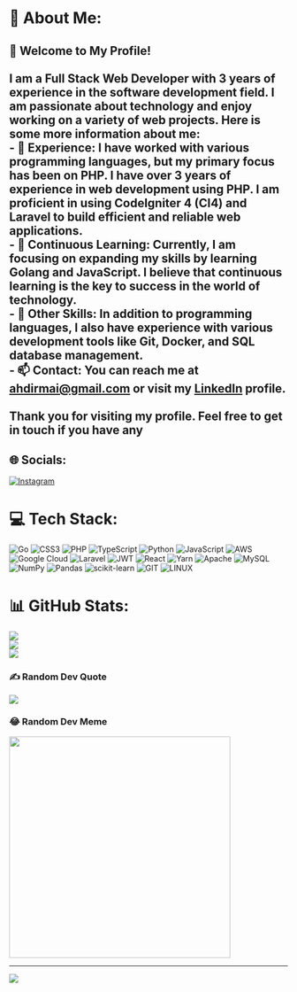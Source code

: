 # 💫 About Me:
## 👋 Welcome to My Profile!<br><br>I am a **Full Stack Web Developer** with **3 years** of experience in the software development field. I am passionate about technology and enjoy working on a variety of web projects. Here is some more information about me:<br>- 💼 **Experience**: I have worked with various programming languages, but my primary focus has been on **PHP**. I have over 3 years of experience in web development using PHP. I am proficient in using **CodeIgniter 4 (CI4)** and **Laravel** to build efficient and reliable web applications.<br>- 🌱 **Continuous Learning**: Currently, I am focusing on expanding my skills by learning **Golang** and **JavaScript**. I believe that continuous learning is the key to success in the world of technology.<br>- 🔧 **Other Skills**: In addition to programming languages, I also have experience with various development tools like Git, Docker, and SQL database management.<br>- 📫 **Contact**: You can reach me at ahdirmai@gmail.com or visit my [LinkedIn](https://www.linkedin.com/in/ridha-fahmi-junaidi-151450226/) profile.<br><br>Thank you for visiting my profile. Feel free to get in touch if you have any<br>


## 🌐 Socials:
[![Instagram](https://img.shields.io/badge/Instagram-%23E4405F.svg?logo=Instagram&logoColor=white)](https://instagram.com/ahdirmai) 

# 💻 Tech Stack:
![Go](https://img.shields.io/badge/go-%2300ADD8.svg?style=for-the-badge&logo=go&logoColor=white) ![CSS3](https://img.shields.io/badge/css3-%231572B6.svg?style=for-the-badge&logo=css3&logoColor=white) ![PHP](https://img.shields.io/badge/php-%23777BB4.svg?style=for-the-badge&logo=php&logoColor=white) ![TypeScript](https://img.shields.io/badge/typescript-%23007ACC.svg?style=for-the-badge&logo=typescript&logoColor=white) ![Python](https://img.shields.io/badge/python-3670A0?style=for-the-badge&logo=python&logoColor=ffdd54) ![JavaScript](https://img.shields.io/badge/javascript-%23323330.svg?style=for-the-badge&logo=javascript&logoColor=%23F7DF1E) ![AWS](https://img.shields.io/badge/AWS-%23FF9900.svg?style=for-the-badge&logo=amazon-aws&logoColor=white) ![Google Cloud](https://img.shields.io/badge/Google%20Cloud-%234285F4.svg?style=for-the-badge&logo=google-cloud&logoColor=white) ![Laravel](https://img.shields.io/badge/laravel-%23FF2D20.svg?style=for-the-badge&logo=laravel&logoColor=white) ![JWT](https://img.shields.io/badge/JWT-black?style=for-the-badge&logo=JSON%20web%20tokens) ![React](https://img.shields.io/badge/react-%2320232a.svg?style=for-the-badge&logo=react&logoColor=%2361DAFB) ![Yarn](https://img.shields.io/badge/yarn-%232C8EBB.svg?style=for-the-badge&logo=yarn&logoColor=white) ![Apache](https://img.shields.io/badge/apache-%23D42029.svg?style=for-the-badge&logo=apache&logoColor=white) ![MySQL](https://img.shields.io/badge/mysql-%2300f.svg?style=for-the-badge&logo=mysql&logoColor=white) ![NumPy](https://img.shields.io/badge/numpy-%23013243.svg?style=for-the-badge&logo=numpy&logoColor=white) ![Pandas](https://img.shields.io/badge/pandas-%23150458.svg?style=for-the-badge&logo=pandas&logoColor=white) ![scikit-learn](https://img.shields.io/badge/scikit--learn-%23F7931E.svg?style=for-the-badge&logo=scikit-learn&logoColor=white) ![GIT](https://img.shields.io/badge/Git-fc6d26?style=for-the-badge&logo=git&logoColor=white) ![LINUX](https://img.shields.io/badge/Linux-FCC624?style=for-the-badge&logo=linux&logoColor=black)
# 📊 GitHub Stats:
![](https://github-readme-stats.vercel.app/api?username=ahdirmai&theme=dark&hide_border=false&include_all_commits=false&count_private=false)<br/>
![](https://github-readme-streak-stats.herokuapp.com/?user=ahdirmai&theme=dark&hide_border=false)<br/>
![](https://github-readme-stats.vercel.app/api/top-langs/?username=ahdirmai&theme=dark&hide_border=false&include_all_commits=false&count_private=false&layout=compact)

### ✍️ Random Dev Quote
![](https://quotes-github-readme.vercel.app/api?type=horizontal&theme=radical)

### 😂 Random Dev Meme
<img src='https://randommeme-five.vercel.app/' style="height: 400px;"/>

---
[![](https://visitcount.itsvg.in/api?id=ahdirmai&icon=0&color=0)](https://visitcount.itsvg.in)

<!-- Proudly created with GPRM ( https://gprm.itsvg.in ) -->
